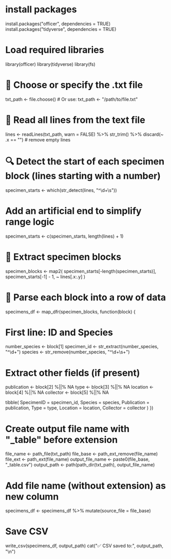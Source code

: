 # install packages
install.packages("officer", dependencies = TRUE)
install.packages("tidyverse", dependencies = TRUE)

# Load required libraries
library(officer)
library(tidyverse)
library(fs)


# 📂 Choose or specify the .txt file
txt_path <- file.choose()  # Or use: txt_path <- "/path/to/file.txt"

# 📄 Read all lines from the text file
lines <- readLines(txt_path, warn = FALSE) %>%
  str_trim() %>%
  discard(~ .x == "")  # remove empty lines

# 🔍 Detect the start of each specimen block (lines starting with a number)
specimen_starts <- which(str_detect(lines, "^\\d+\\s"))

# Add an artificial end to simplify range logic
specimen_starts <- c(specimen_starts, length(lines) + 1)

# 🧱 Extract specimen blocks
specimen_blocks <- map2(
  specimen_starts[-length(specimen_starts)],
  specimen_starts[-1] - 1,
  ~ lines[.x:.y]
)

# 🧪 Parse each block into a row of data
specimens_df <- map_dfr(specimen_blocks, function(block) {
  # First line: ID and Species
  number_species <- block[1]
  specimen_id <- str_extract(number_species, "^\\d+")
  species <- str_remove(number_species, "^\\d+\\s+")
  
  # Extract other fields (if present)
  publication <- block[2] %||% NA
  type <- block[3] %||% NA
  location <- block[4] %||% NA
  collector <- block[5] %||% NA
  
  tibble(
    SpecimenID = specimen_id,
    Species = species,
    Publication = publication,
    Type = type,
    Location = location,
    Collector = collector
  )
})

# Create output file name with "_table" before extension
file_name <- path_file(txt_path)
file_base <- path_ext_remove(file_name)
file_ext <- path_ext(file_name)
output_file_name <- paste0(file_base, "_table.csv")
output_path <- path(path_dir(txt_path), output_file_name)

# Add file name (without extension) as new column
specimens_df <- specimens_df %>%
  mutate(source_file = file_base)

# Save CSV
write_csv(specimens_df, output_path)
cat("✅ CSV saved to:", output_path, "\n")

